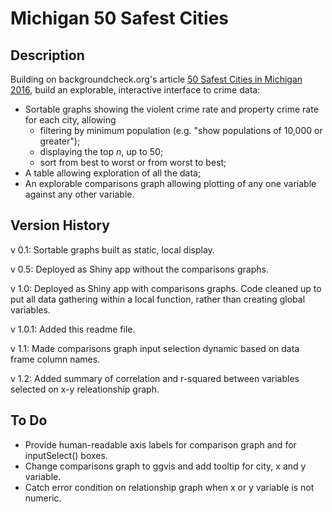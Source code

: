 # Michigan 50 Safest Cities

## Description

Building on backgroundcheck.org's article [50 Safest Cities in Michigan 2016](http://backgroundchecks.org/50-safest-cities-in-michigan-2016.html), build an explorable, interactive interface to crime data:

* Sortable graphs showing the violent crime rate and property crime rate for each city, allowing
  * filtering by minimum population (e.g. "show populations of 10,000 or greater");
  * displaying the top $n$, up to 50;
  * sort from best to worst or from worst to best;
* A table allowing exploration of all the data;
* An explorable comparisons graph allowing plotting of any one variable against any other variable.

## Version History

v 0.1: Sortable graphs built as static, local display.

v 0.5: Deployed as Shiny app without the comparisons graphs.

v 1.0: Deployed as Shiny app with comparisons graphs. Code cleaned up to put all data gathering within a local function, rather than creating global variables.

v 1.0.1: Added this readme file.

v 1.1: Made comparisons graph input selection dynamic based on data frame column names.

v 1.2: Added summary of correlation and r-squared between variables selected on x-y releationship graph.

## To Do

* Provide human-readable axis labels for comparison graph and for inputSelect() boxes.
* Change comparisons graph to ggvis and add tooltip for city, x and y variable.
* Catch error condition on relationship graph when x or y variable is not numeric.
